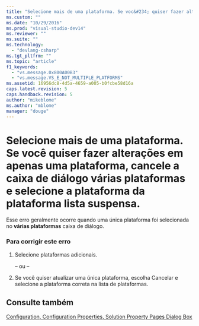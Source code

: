 ```yaml
---
title: "Selecione mais de uma plataforma. Se voc&#234; quiser fazer altera&#231;&#245;es em apenas uma plataforma, cancele a caixa de di&#225;logo v&#225;rias plataformas e selecione a plataforma da plataforma lista suspensa. | Microsoft Docs"
ms.custom: ""
ms.date: "10/29/2016"
ms.prod: "visual-studio-dev14"
ms.reviewer: ""
ms.suite: ""
ms.technology: 
  - "devlang-csharp"
ms.tgt_pltfrm: ""
ms.topic: "article"
f1_keywords: 
  - "vs.message.0x800A00B3"
  - "vs.message.VS_E_NOT_MULTIPLE_PLATFORMS"
ms.assetid: 16956dc8-4d5a-4659-a005-b0fcbe58d16a
caps.latest.revision: 5
caps.handback.revision: 5
author: "mikeblome"
ms.author: "mblome"
manager: "douge"
---
```

# Selecione mais de uma plataforma. Se voc&#234; quiser fazer altera&#231;&#245;es em apenas uma plataforma, cancele a caixa de di&#225;logo v&#225;rias plataformas e selecione a plataforma da plataforma lista suspensa.
Esse erro geralmente ocorre quando uma única plataforma foi selecionada no **várias plataformas** caixa de diálogo.  
  
### Para corrigir este erro  
  
1.  Selecione plataformas adicionais.  
  
     – ou –  
  
2.  Se você quiser atualizar uma única plataforma, escolha Cancelar e selecione a plataforma correta na lista de plataformas.  
  
## Consulte também  
 [Configuration, Configuration Properties, Solution Property Pages Dialog Box](http://msdn.microsoft.com/pt-br/51d285ef-84a0-4a26-8ae1-c1aae9d81859)